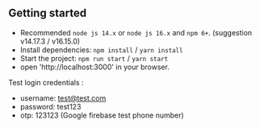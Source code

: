 ## Getting started

- Recommended `node js 14.x` or `node js 16.x` and `npm 6+`. (suggestion v14.17.3 / v16.15.0)
- Install dependencies: `npm install` / `yarn install`
- Start the project: `npm run start` / `yarn start`
- open 'http://localhost:3000' in your browser.

Test login credentials :

- username: test@test.com
- password: test123
- otp: 123123 (Google firebase test phone number) 
